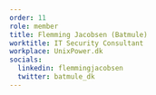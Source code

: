 ```yaml
---
order: 11
role: member
title: Flemming Jacobsen (Batmule)
worktitle: IT Security Consultant
workplace: UnixPower.dk
socials:
  linkedin: flemmingjacobsen
  twitter: batmule_dk
---
```

